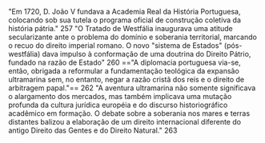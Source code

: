 "Em 1720, D. João V fundava a Academia Real da História Portuguesa, colocando sob sua tutela o programa oficial de construção coletiva da história pátria." 257
"O Tratado de Westfália inaugurava uma atitude secularizante ante o problema do domínio e soberania territorial, marcando o recuo do direito imperial romano. O novo "sistema de Estados" (pós-westfália) dava impulso à conformação de uma doutrina do Direito Pátrio, fundado na razão de Estado" 260
=="A diplomacia portuguesa via-se, então, obrigada a reformular a fundamentação teológica da expansão ultramarina sem, no entanto, negar a razão cristã dos reis e o direito de arbitragem papal."== 262
"A aventura ultramarina não somente significava o alargamento dos mercados, mas também implicava uma mutação profunda da cultura jurídica européia e do discurso historiográfico acadêmico em formação. O debate sobre a soberania nos mares e terras distantes balizou a elaboração de um direito internacional diferente do antigo Direito das Gentes e do Direito Natural." 263

